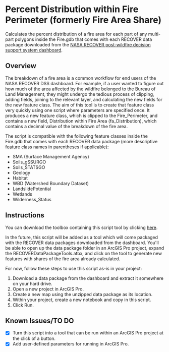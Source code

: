 
# Percent Distribution within Fire Perimeter (formerly Fire Area Share)

Calculates the percent distribution of a fire area for each part of any multi-part polygons inside the Fire.gdb that comes with each RECOVER data package downloaded from the [NASA RECOVER post-wildfire decision support system dashboard](https://www.arcgis.com/apps/dashboards/19af90a8bc5d41188ed855d249bc1c72).

## Overview

The breakdown of a fire area is a common workflow for end users of the NASA RECOVER DSS dashboard. For example, if a user wanted to figure out how much of the area affected by the wildfire belonged to the Bureau of Land Management, they might undergo the tedious process of clipping, adding fields, joining to the relevant layer, and calculating the new fields for the new feature class. The aim of this tool is to create that feature class very quickly using one script where parameters are specified once. It produces a new feature class, which is clipped to the Fire_Perimeter, and contains a new field, Distribution within Fire Area (fa_Distribution), which contains a decimal value of the breakdown of the fire area. 

The script is compatible with the following feature classes inside the Fire.gdb that comes with each RECOVER data package (more descriptive feature class names in parentheses if applicable):
 - SMA (Surface Management Agency)
 - Soils_gSSURGO
 - Soils_STATSGO
 - Geology
 - Habitat
 - WBD (Watershed Boundary Dataset)
 - LandslidePotential
 - Wetlands
 - Wilderness_Status

## Instructions

You can download the toolbox containing this script tool by clicking [here](https://github.com/crosner13/RECOVER-data-package-tools/raw/main/RECOVERDataPackageTools.atbx).

In the future, this script will be added as a tool which will come packaged with the RECOVER data packages downloaded from the dashboard. You'll be able to open up the data package folder in an ArcGIS Pro project, expand the RECOVERDataPackageTools.atbx, and click on the tool to generate new features with shares of the fire area already calculated.

For now, follow these steps to use this script as-is in your project:

1. Download a data package from the dashboard and extract it somewhere on your hard drive.
2. Open a new project in ArcGIS Pro.
3. Create a new map using the unzipped data package as its location.
4. Within your project, create a new notebook and copy in this script.
5. Click Run.

## Known Issues/TO DO
- [x] Turn this script into a tool that can be run within an ArcGIS Pro project at the click of a button. 
- [x] Add user-defined parameters for running in ArcGIS Pro.
